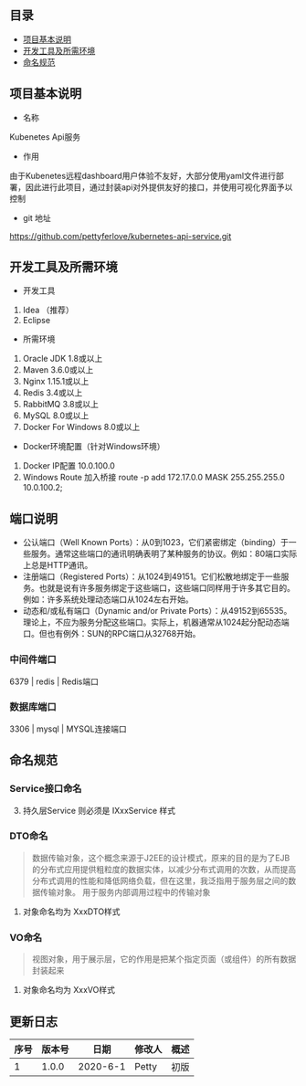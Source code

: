 ## 目录

- [项目基本说明](#项目基本说明)
- [开发工具及所需环境](#开发工具及所需环境)
- [命名规范](#命名规范)

## 项目基本说明

- 名称

Kubenetes Api服务

- 作用

由于Kubenetes远程dashboard用户体验不友好，大部分使用yaml文件进行部署，因此进行此项目，通过封装api对外提供友好的接口，并使用可视化界面予以控制

- git 地址

https://github.com/pettyferlove/kubernetes-api-service.git

## 开发工具及所需环境

- 开发工具

1. Idea （推荐）
2. Eclipse

- 所需环境

1. Oracle JDK 1.8或以上
2. Maven 3.6.0或以上
3. Nginx 1.15.1或以上
4. Redis 3.4或以上
5. RabbitMQ 3.8或以上
5. MySQL 8.0或以上
6. Docker For Windows 8.0或以上

- Docker环境配置（针对Windows环境）
1. Docker IP配置 10.0.100.0
2. Windows Route 加入桥接 route -p add 172.17.0.0 MASK 255.255.255.0 10.0.100.2;


## 端口说明
- 公认端口（Well Known Ports）：从0到1023，它们紧密绑定（binding）于一些服务。通常这些端口的通讯明确表明了某种服务的协议。例如：80端口实际上总是HTTP通讯。
- 注册端口（Registered Ports）：从1024到49151。它们松散地绑定于一些服务。也就是说有许多服务绑定于这些端口，这些端口同样用于许多其它目的。例如：许多系统处理动态端口从1024左右开始。
- 动态和/或私有端口（Dynamic and/or Private Ports）：从49152到65535。理论上，不应为服务分配这些端口。实际上，机器通常从1024起分配动态端口。但也有例外：SUN的RPC端口从32768开始。


### 中间件端口
6379 | redis | Redis端口

### 数据库端口
3306 | mysql | MYSQL连接端口

## 命名规范
### Service接口命名
3. 持久层Service 则必须是 IXxxService 样式
### DTO命名
> 数据传输对象，这个概念来源于J2EE的设计模式，原来的目的是为了EJB的分布式应用提供粗粒度的数据实体，以减少分布式调用的次数，从而提高分布式调用的性能和降低网络负载，但在这里，我泛指用于服务层之间的数据传输对象。
用于服务内部调用过程中的传输对象
1. 对象命名均为 XxxDTO样式
### VO命名
> 视图对象，用于展示层，它的作用是把某个指定页面（或组件）的所有数据封装起来
1. 对象命名均为 XxxVO样式

## 更新日志

序号  | 版本号 | 日期 | 修改人 | 概述
--- | --- | --- | --- | ---
1 | 1.0.0 | 2020-6-1 | Petty | 初版


